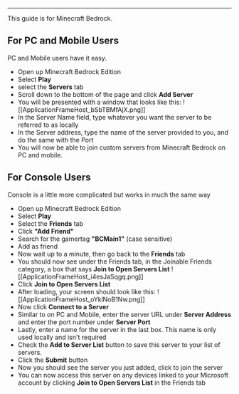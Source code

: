 ___

This guide is for Minecraft Bedrock.

## For PC and Mobile Users

PC and Mobile users have it easy.
* Open up Minecraft Bedrock Edition
* Select **Play**
* select the **Servers** tab
* Scroll down to the bottom of the page and click **Add Server**
* You will be presented with a window that looks like this:
![[ApplicationFrameHost_bSbTBMfAjX.png]]
* In the Server Name field, type whatever you want the server to be referred to as locally
* In the Server address, type the name of the server provided to you, and do the same with the Port
* You will now be able to join custom servers from Minecraft Bedrock on PC and mobile.

## For Console Users

Console is a little more complicated but works in much the same way

* Open up Minecraft Bedrock Edition
* Select **Play**
* Select the **Friends** tab
* Click **"Add Friend"**
* Search for the gamertag **"BCMain1"** (case sensitive)
* Add as friend
* Now wait up to a minute, then go back to the **Friends** tab
* You should now see under the Friends tab, in the Joinable Friends category, a box that says **Join to Open Servers List**
![[ApplicationFrameHost_i4esJaSqgq.png]]
* Click **Join to Open Servers List**
* After loading, your screen should look like this:
![[ApplicationFrameHost_oYklNoB1Nw.png]] 
* Now click **Connect to a Server**
* Similar to on PC and Mobile, enter the server URL under **Server Address** and enter the port number under **Server Port**
* Lastly, enter a name for the server in the last box. This name is only used locally and isn't required
* Check the **Add to Server List** button to save this server to your list of servers.
* Click the **Submit** button
* Now you should see the server you just added, click to join the server
* You can now access this server on any devices linked to your Microsoft account by clicking **Join to Open Servers List** in the Friends tab
